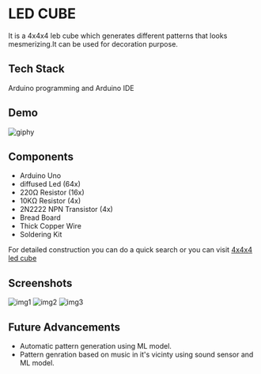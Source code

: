 
# LED CUBE

It is a 4x4x4 leb cube which generates different patterns that looks mesmerizing.It can be used for decoration purpose.


## Tech Stack

Arduino programming and Arduino IDE

  
## Demo

![giphy](https://media.giphy.com/media/GwBVokME2bL0ttK6wG/giphy.gif)

  
## Components

 - Arduino Uno
 - diffused Led (64x)
 - 220Ω Resistor (16x)
 - 10KΩ Resistor (4x)
 - 2N2222 NPN Transistor (4x)
 - Bread Board
 - Thick Copper Wire
 - Soldering Kit

For detailed construction you can do a quick search or you can visit [4x4x4 led cube](https://www.instructables.com/How-To-Write-Your-Own-LED-Cube-Show-For-Arduino/)

## Screenshots

![img1](https://github.com/avishekchoudhary/4x4x4-led-cube/blob/master/Images/img1.png)
![img2](https://github.com/avishekchoudhary/4x4x4-led-cube/blob/master/Images/img2.png)
![img3](https://github.com/avishekchoudhary/4x4x4-led-cube/blob/master/Images//img3.png)
  
## Future Advancements

- Automatic pattern generation using ML model.
- Pattern genration based on music in it's vicinty using sound sensor and ML model.

  
